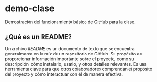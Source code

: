 # demo-clase
Demostración del funcionamiento básico de GitHub para la clase.

## ¿Qué es un README?
Un archivo *README* es un documento de texto que se encuentra generalmente en la raíz de un repositorio de GitHub. Su propósito es proporcionar información importante sobre el proyecto, como su descripción, cómo instalarlo, usarlo, y otros detalles relevantes. Es una herramienta clave para que otros colaboradores comprendan el propósito del proyecto y cómo interactuar con él de manera efectiva.
